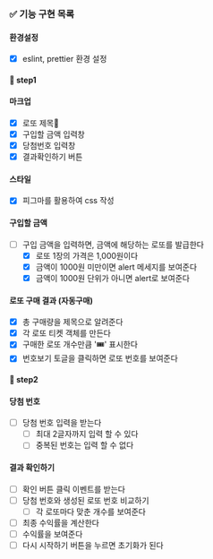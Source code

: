 ### ✅ 기능 구현 목록

#### 환경설정

- [x] eslint, prettier 환경 설정

#### 🎯 step1

#### 마크업

- [x] 로또 제목
- [x] 구입할 금액 입력창
- [x] 당첨번호 입력창
- [x] 결과확인하기 버튼

#### 스타일

- [x] 피그마를 활용하여 css 작성

#### 구입할 금액

- [ ] 구입 금액을 입력하면, 금액에 해당하는 로또를 발급한다
  - [x] 로또 1장의 가격은 1,000원이다
  - [x] 금액이 1000원 미만이면 alert 메세지를 보여준다
  - [x] 금액이 1000원 단위가 아니면 alert로 보여준다

#### 로또 구매 결과 (자동구매)

- [x] 총 구매량을 제목으로 알려준다
- [x] 각 로또 티켓 객체를 만든다
- [x] 구매한 로또 개수만큼 '🎟️' 표시한다
- [x] 번호보기 토글을 클릭하면 로또 번호를 보여준다

#### 🎯 step2

#### 당첨 번호

- [ ] 당첨 번호 입력을 받는다
  - [ ] 최대 2글자까지 입력 할 수 있다
  - [ ] 중복된 번호는 입력 할 수 없다

#### 결과 확인하기

- [ ] 확인 버튼 클릭 이벤트를 받는다
- [ ] 당첨 번호와 생성된 로또 번호 비교하기
  - [ ] 각 로또마다 맞춘 개수를 보여준다
- [ ] 최종 수익률을 계산한다
- [ ] 수익률을 보여준다
- [ ] 다시 시작하기 버튼을 누르면 초기화가 된다

